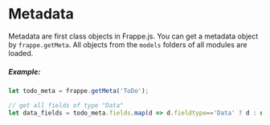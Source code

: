 # Metadata

Metadata are first class objects in Frappe.js. You can get a metadata object by `frappe.getMeta`. All objects from the `models` folders of all modules are loaded.

##### Example:

```js
let todo_meta = frappe.getMeta('ToDo');

// get all fields of type "Data"
let data_fields = todo_meta.fields.map(d => d.fieldtype=='Data' ? d : null);
```
